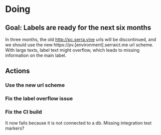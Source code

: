 # Doing

## Goal: Labels are ready for the next six months

In three months, the old http://pc.serra.vine urls will be discontinued, and we should use the new https://pv.[environment].serraict.me url scheme.
With large texts, label text might overflow, which leads to missing information on the main label.

## Actions

### Use the new url scheme

### Fix the label overflow issue

### Fix the CI build

It now fails because it is not connected to a db.
Missing integration test markers?